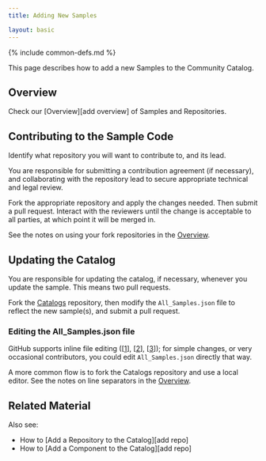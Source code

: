 ```yaml
---
title: Adding New Samples

layout: basic
---
```

{% include common-defs.md %}

This page describes how to add a new Samples to the Community Catalog.

## Overview

Check our [Overview][add overview] of Samples and Repositories.

## Contributing to the Sample Code

Identify what repository you will want to contribute to, and its lead.

You are responsible for submitting a contribution agreement (if necessary), and
collaborating with the repository lead to secure appropriate technical and legal review.

Fork the appropriate repository and apply the changes needed.  Then submit a pull request.
Interact with the reviewers until the change is acceptable to all parties, at which point
it will be merged in.

See the notes on using your fork repositories
in the [Overview](Add_Overview.html).


## Updating the Catalog

You are responsible for updating the catalog, if necessary, whenever you update the sample.
This means two pull requests.

Fork the [Catalogs](http://github.com/blackberry/Catalogs) repository,
then modify the `All_Samples.json` file to reflect the new sample(s),
and submit a pull request.

### Editing the All_Samples.json file

GitHub supports inline file editing (\[[1]\], \[[2]\], \[[3]\]);
for simple changes, or very occasional contributors, you could edit
`All_Samples.json` directly that way.

[1]: <https://github.com/blog/143-inline-file-editing> "Inline File Editing"
[2]: <https://github.com/blog/844-forking-with-the-edit-button> "Forking with the Edit Button"
[3]: <https://github.com/blog/905-edit-like-an-ace> "Edit Like an Ace"

A more common flow is to fork the Catalogs repository and use a local editor.
See the notes on line separators in the [Overview](Add_Overview.html).


## Related Material

Also see:
* How to [Add a Repository to the Catalog][add repo]
* How to [Add a Component to the Catalog][add repo]


